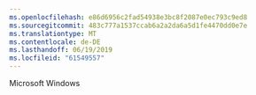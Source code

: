 ```yaml
---
ms.openlocfilehash: e86d6956c2fad54938e3bc8f2087e0ec793c9ed8
ms.sourcegitcommit: 483c777a1537ccab6a2a2da6a5d1fe4470dd0e7e
ms.translationtype: MT
ms.contentlocale: de-DE
ms.lasthandoff: 06/19/2019
ms.locfileid: "61549557"
---
```

Microsoft Windows